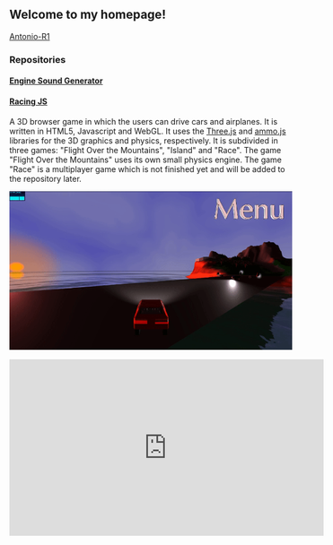## Welcome to my homepage!
[Antonio-R1](https://github.com/Antonio-R1)

### Repositories

#### [Engine Sound Generator](https://github.com/Antonio-R1/engine-sound-generator)

#### [Racing JS](https://github.com/Antonio-R1/racing-js)
A 3D browser game in which the users can drive cars and airplanes. It is written in HTML5, Javascript and WebGL. It uses the [Three.js](https://github.com/mrdoob/three.js/) and [ammo.js](https://github.com/kripken/ammo.js/) libraries for the 3D graphics and physics, respectively.
It is subdivided in three games: "Flight Over the Mountains", "Island" and "Race".
The game "Flight Over the Mountains" uses its own small physics engine. The game "Race" is a multiplayer game which is not finished yet
and will be added to the repository later.

![Racing JS Island](https://raw.githubusercontent.com/Antonio-R1/racing-js/main/img/game_island.gif)

<iframe width="560" height="315" src="https://www.youtube-nocookie.com/embed/nCZ1Fv8dozI" title="YouTube video player" frameborder="0" allow="accelerometer; autoplay; clipboard-write; encrypted-media; gyroscope; picture-in-picture" allowfullscreen></iframe>

